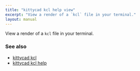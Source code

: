 ```yaml
---
title: "kittycad kcl help view"
excerpt: "View a render of a `kcl` file in your terminal."
layout: manual
---
```


View a render of a `kcl` file in your terminal.

### See also

* [kittycad kcl](./kittycad_kcl)
* [kittycad kcl help](./kittycad_kcl_help)